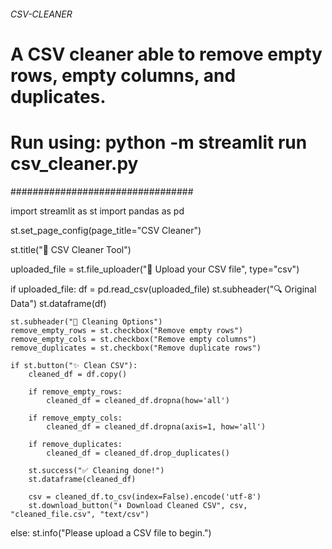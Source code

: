 ###### CSV-CLEANER ##############
# A CSV cleaner able to remove empty rows, empty columns, and duplicates.
# Run using: python -m streamlit run csv_cleaner.py
#################################

import streamlit as st
import pandas as pd

st.set_page_config(page_title="CSV Cleaner")

st.title("🧹 CSV Cleaner Tool")

uploaded_file = st.file_uploader("📂 Upload your CSV file", type="csv")

if uploaded_file:
    df = pd.read_csv(uploaded_file)
    st.subheader("🔍 Original Data")
    st.dataframe(df)

    st.subheader("🧼 Cleaning Options")
    remove_empty_rows = st.checkbox("Remove empty rows")
    remove_empty_cols = st.checkbox("Remove empty columns")
    remove_duplicates = st.checkbox("Remove duplicate rows")

    if st.button("✨ Clean CSV"):
        cleaned_df = df.copy()

        if remove_empty_rows:
            cleaned_df = cleaned_df.dropna(how='all')

        if remove_empty_cols:
            cleaned_df = cleaned_df.dropna(axis=1, how='all')

        if remove_duplicates:
            cleaned_df = cleaned_df.drop_duplicates()

        st.success("✅ Cleaning done!")
        st.dataframe(cleaned_df)

        csv = cleaned_df.to_csv(index=False).encode('utf-8')
        st.download_button("⬇️ Download Cleaned CSV", csv, "cleaned_file.csv", "text/csv")
else:
    st.info("Please upload a CSV file to begin.")
